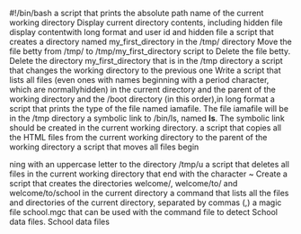 #!/bin/bash
a script that prints the absolute path name of the current working directory
Display current directory contents, including hidden file
display contentwith long format and user id and hidden file
a script that creates a directory named my_first_directory in the /tmp/ directory
Move the file betty from /tmp/ to /tmp/my_first_directory
script to Delete the file betty.
Delete the directory my_first_directory that is in the /tmp directory
a script that changes the working directory to the previous one
Write a script that lists all files (even ones with names beginning with a period character, which are normallyhidden) in the current directory and the parent of the working directory and the /boot directory (in this order),in long format
a script that prints the type of the file named iamafile. The file iamafile will be in the /tmp directory
 a symbolic link to /bin/ls, named __ls__. The symbolic link should be created in the current working directory.
 a script that copies all the HTML files from the current working directory to the parent of the working directory
a script that moves all files begin

ning with an uppercase letter to the directory /tmp/u
a script that deletes all files in the current working directory that end with the character ~
Create a script that creates the directories welcome/, welcome/to/ and welcome/to/school in the current directory
 a command that lists all the files and directories of the current directory, separated by commas (,)
a magic file school.mgc that can be used with the command file to detect School data files. School data files
